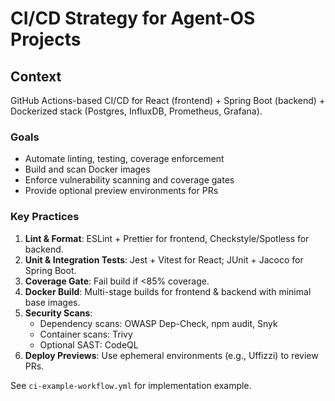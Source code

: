 # CI/CD Strategy for Agent-OS Projects

## Context
GitHub Actions-based CI/CD for React (frontend) + Spring Boot (backend) + Dockerized stack (Postgres, InfluxDB, Prometheus, Grafana).

### Goals
- Automate linting, testing, coverage enforcement
- Build and scan Docker images
- Enforce vulnerability scanning and coverage gates
- Provide optional preview environments for PRs

### Key Practices
1. **Lint & Format**: ESLint + Prettier for frontend, Checkstyle/Spotless for backend.
2. **Unit & Integration Tests**: Jest + Vitest for React; JUnit + Jacoco for Spring Boot.
3. **Coverage Gate**: Fail build if <85% coverage.
4. **Docker Build**: Multi-stage builds for frontend & backend with minimal base images.
5. **Security Scans**:
   - Dependency scans: OWASP Dep-Check, npm audit, Snyk
   - Container scans: Trivy
   - Optional SAST: CodeQL
6. **Deploy Previews**: Use ephemeral environments (e.g., Uffizzi) to review PRs.

See `ci-example-workflow.yml` for implementation example.
